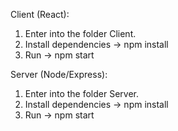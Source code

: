 Client (React):

1) Enter into the folder Client.
2) Install dependencies -> npm install 
3) Run -> npm start

Server (Node/Express):

1) Enter into the folder Server.
2) Install dependencies -> npm install 
3) Run -> npm start